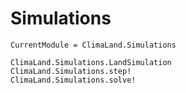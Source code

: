 # Simulations

```@meta
CurrentModule = ClimaLand.Simulations
```

```@docs
ClimaLand.Simulations.LandSimulation
ClimaLand.Simulations.step!
ClimaLand.Simulations.solve!
```
